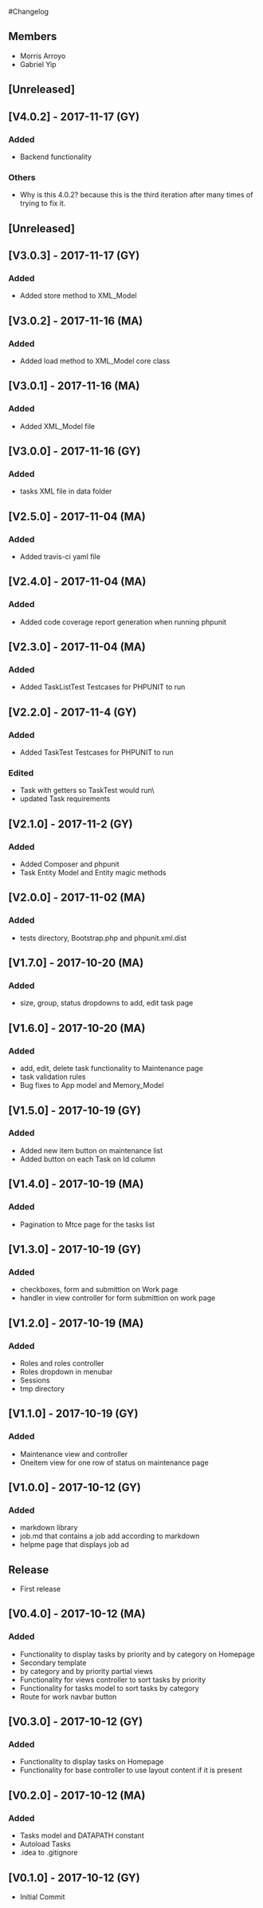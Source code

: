 #Changelog

## Members
- Morris Arroyo
- Gabriel Yip

## [Unreleased]
## [V4.0.2] - 2017-11-17 (GY)
### Added
- Backend functionality
### Others
- Why is this 4.0.2? because this is the third iteration after many times of trying to fix it.

## [Unreleased]
## [V3.0.3] - 2017-11-17 (GY)
### Added
- Added store method to XML_Model

## [V3.0.2] - 2017-11-16 (MA)
### Added
- Added load method to XML_Model core class

## [V3.0.1] - 2017-11-16 (MA)
### Added
- Added XML_Model file

## [V3.0.0] - 2017-11-16 (GY)
### Added
- tasks XML file in data folder

## [V2.5.0] - 2017-11-04 (MA)
### Added
- Added travis-ci yaml file

## [V2.4.0] - 2017-11-04 (MA)
### Added
- Added code coverage report generation when running phpunit

## [V2.3.0] - 2017-11-04 (MA)
### Added
- Added TaskListTest Testcases for PHPUNIT to run

## [V2.2.0] - 2017-11-4 (GY)
### Added
- Added TaskTest Testcases for PHPUNIT to run
### Edited
- Task with getters so TaskTest would run\
- updated Task requirements

## [V2.1.0] - 2017-11-2 (GY)
### Added
- Added Composer and phpunit
- Task Entity Model and Entity magic methods 

## [V2.0.0] - 2017-11-02 (MA)
### Added
- tests directory, Bootstrap.php and phpunit.xml.dist  

## [V1.7.0] - 2017-10-20 (MA)
### Added
- size, group, status dropdowns to add, edit task page 

## [V1.6.0] - 2017-10-20 (MA)
### Added
- add, edit, delete task functionality to Maintenance page
- task validation rules
- Bug fixes to App model and Memory_Model

## [V1.5.0] - 2017-10-19 (GY)
### Added
- Added new item button on maintenance list
- Added button on each Task on Id column

## [V1.4.0] - 2017-10-19 (MA)
### Added
- Pagination to Mtce page for the tasks list 

## [V1.3.0] - 2017-10-19 (GY)
### Added
- checkboxes, form and submittion on Work page
- handler in view controller for form submittion on work page

## [V1.2.0] - 2017-10-19 (MA)
### Added
- Roles and roles controller
- Roles dropdown in menubar
- Sessions
- tmp directory

## [V1.1.0] - 2017-10-19 (GY)
### Added
- Maintenance view and controller
- Oneitem view for one row of status on maintenance page


## [V1.0.0] - 2017-10-12 (GY)
### Added
- markdown library
- job.md that contains a job add according to markdown
- helpme page that displays job ad 
## Release
- First release

## [V0.4.0] - 2017-10-12 (MA)
### Added
- Functionality to display tasks by priority and by category on Homepage
- Secondary template 
- by category and by priority partial views
- Functionality for views controller to sort tasks by priority
- Functionality for tasks model to sort tasks by category
- Route for work navbar button


## [V0.3.0] - 2017-10-12 (GY)
### Added
- Functionality to display tasks on Homepage
- Functionality for base controller to use layout content if it is present

## [V0.2.0] - 2017-10-12 (MA)
### Added
- Tasks model and DATAPATH constant
- Autoload Tasks
- .idea to .gitignore

## [V0.1.0] - 2017-10-12 (GY)
- Initial Commit
